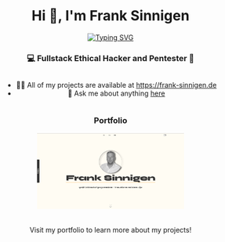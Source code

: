 <div style="display: flex; flex-direction: column; justify-content: center; align-items: center; height: 100vh; width: 100%; text-align: center;">
  <h1>Hi 👋, I'm Frank Sinnigen</h1>
  
  <div>
    <a href="https://git.io/typing-svg">
      <img src="https://readme-typing-svg.demolab.com?font=Fira+Code&pause=1000&width=435&lines=Welcome+to+my+GitHub+profile" alt="Typing SVG" />
    </a>
  </div>
  
  <h3>💻 Fullstack Ethical Hacker and Pentester 🔐</h3>

  <ul>
    <li>👨‍💻 All of my projects are available at <a href="https://frank-sinnigen.de">https://frank-sinnigen.de</a></li>
    <li>💬 Ask me about anything <a href="mailto:info@frank-sinnigen.de">here</a></li>
  </ul>

  <h3>Portfolio</h3>
  <a href="https://frank-sinnigen.de/">
    <img src="https://github.com/frank-bcn/portfolio/blob/main/src/assets/%20images/etc_images/screenshotPortfolio.png" alt="Portfolio Screenshot" width="300" />
  </a>
  <br>
  <p>Visit my portfolio to learn more about my projects!</p>
</div>
